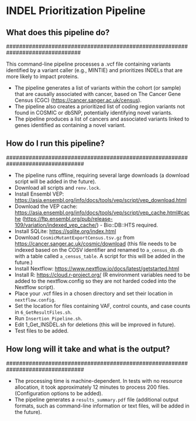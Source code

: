 # INDEL Prioritization Pipeline

## What does this pipeline do?
###############################################################################

This command-line pipeline processes a .vcf file containing variants identified by a variant caller (e.g., MINTIE) and prioritizes INDELs that are more likely to impact proteins.

- The pipeline generates a list of variants within the cohort (or sample) that are causally associated with cancer, based on The Cancer Gene Census (CGC) (https://cancer.sanger.ac.uk/census).
- The pipeline also creates a prioritized list of coding region variants not found in COSMIC or dbSNP, potentially identifying novel variants.
- The pipeline produces a list of cancers and associated variants linked to genes identified as containing a novel variant.

## How do I run this pipeline?
################################################################################

- The pipeline runs offline, requiring several large downloads (a download script will be added in the future).
- Download all scripts and `renv.lock`.
- Install Ensembl VEP: https://asia.ensembl.org/info/docs/tools/vep/script/vep_download.html
- Download the VEP cache: https://asia.ensembl.org/info/docs/tools/vep/script/vep_cache.html#cache
    (https://ftp.ensembl.org/pub/release-109/variation/indexed_vep_cache/) - Bio::DB::HTS required.
- Install SQLite: https://sqlite.org/index.html
- Download `CosmicMutantExportCensus.tsv.gz` from https://cancer.sanger.ac.uk/cosmic/download (this file needs to be indexed based on the COSV identifier and renamed to `a_census_db.db` with a table called `a_census_table`. A script for this will be added in the future.)
- Install Nextflow: https://www.nextflow.io/docs/latest/getstarted.html
- Install R: https://cloud.r-project.org/ (R environment variables need to be added to the nextflow.config so they are not harded coded into the Nextflow script). 
- Place your .vcf files in a chosen directory and set their location in `nextflow.config`.
- Set the location for files containing VAF, control counts, and case counts in `6_GetResultFiles.sh`.
- Run `Insertion_Pipeline.sh`.
- Edit 1_Get_INSDEL.sh for deletions (this will be improved in future).
- Test files to be added. 

## How long will it take and what is the output?
################################################################################

- The processing time is machine-dependent. In tests with no resource allocation, it took approximately 12 minutes to process 200 files. (Configuration options to be added).
- The pipeline generates a `results_summary.pdf` file (additional output formats, such as command-line information or text files, will be added in the future).



